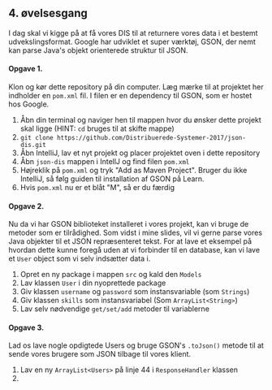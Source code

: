 ## 4. øvelsesgang

I dag skal vi kigge på at få vores DIS til at returnere vores data i et bestemt udvekslingsformat. Google har udviklet et super
værktøj, GSON, der nemt kan parse Java's objekt orienterede struktur til JSON.

#### Opgave 1.
Klon og kør dette repository på din computer. Læg mærke til at projektet her indholder en `pom.xml` fil. I filen er en dependency til GSON, som er hostet hos Google. 

1. Åbn din terminal og naviger hen til mappen hvor du ønsker dette projekt skal ligge (HINT: `cd` bruges til at skifte mappe)
2. `git clone https://github.com/Distribuerede-Systemer-2017/json-dis.git`
3. Åbn IntelliJ, lav et nyt projekt og placer projektet oven i dette repository
4. Åbn `json-dis` mappen i IntellJ og find filen `pom.xml`
5. Højreklik på `pom.xml` og tryk "Add as Maven Project". Bruger du ikke IntelliJ, så følg guiden til installation af GSON på  Learn.
6. Hvis `pom.xml` nu er et blåt "M", så er du færdig

#### Opgave 2.
Nu da vi har GSON biblioteket installeret i vores projekt, kan vi bruge de metoder som er tilrådighed. Som vidst i mine slides, vil vi gerne parse vores Java objekter til et JSON repræsenteret tekst. For at lave et eksempel på hvordan dette kunne foregå uden at vi forbinder til en database, kan vi lave et `User` object som vi selv indsætter data i.

1. Opret en ny package i mappen `src` og kald den `Models`
2. Lav klassen `User` i din nyoprettede package 
3. Giv klassen `username` og `password` som instansvariable (som `Strings`)
4. Giv klassen `skills` som instansvariabel (Som `ArrayList<String>`)
5. Lav selv nødvendige `get/set/add` metoder til variablerne

#### Opgave 3.
Lad os lave nogle opdigtede Users og bruge GSON's `.toJson()` metode til at sende vores brugere som JSON tilbage til vores klient.

1. Lav en ny `ArrayList<Users>` på linje 44 i `ResponseHandler` klassen
2. 

